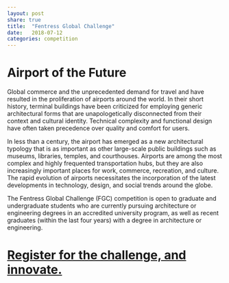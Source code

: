 ```yaml
---
layout: post
share: true
title:  "Fentress Global Challenge"
date:   2018-07-12
categories: competition
---
```

# Airport of the Future

Global commerce and the unprecedented demand for travel and have resulted in the proliferation of airports around the world. In their short history, terminal buildings have been criticized for employing generic architectural forms that are unapologetically disconnected from their context and cultural identity. Technical complexity and functional design have often taken precedence over quality and comfort for users.

In less than a century, the airport has emerged as a new architectural typology that is as important as other large-scale public buildings such as museums, libraries, temples, and courthouses. Airports are among the most complex and highly frequented transportation hubs, but they are also increasingly important places for work, commerce, recreation, and culture. The rapid evolution of airports necessitates the incorporation of the latest developments in technology, design, and social trends around the globe.

The Fentress Global Challenge (FGC) competition is open to graduate and undergraduate students who are currently pursuing architecture or engineering degrees in an accredited university program, as well as recent graduates (within the last four years) with a degree in architecture or engineering.

# [Register for the challenge, and innovate.](https://fentressglobalchallenge.com/user/register)